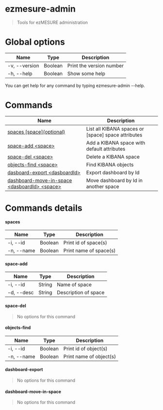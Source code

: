 # ezmesure-admin

> Tools for ezMESURE administration

# Global options
| Name | Type | Description |
| --- | --- | --- |
| -v, --version | Boolean | Print the version number |
| -h, --help | Boolean | Show some help |

You can get help for any command by typing ezmesure-admin <command> --help.

# Commands
| Name | Description |
| --- | --- |
| [spaces [space]\(optional)](#spaces) | List all KIBANA spaces or [space] space attributes |
| [space-add \<space>](#space-add) | Add a KIBANA space with default attributes |
| [space-del \<space>](#space-del) | Delete a KIBANA space |
| [objects-find \<space>](#objects-find) | Find KIBANA objects |
| [dasboard-export \<dasboardId>](#dasboard-export) | Export dashboard by Id |
| [dashboard-move-in-space \<dasboardId> \<space>](#dashboard-move-in-space) | Move dashboard by Id in another space |

# Commands details
#### spaces
| Name | Type | Description |
| --- | --- | --- |
| -i, --id | Boolean | Print id of space(s) |
| -n, --name | Boolean | Print name of space(s) |

#### space-add
| Name | Type | Description |
| --- | --- | --- |
| -i, --id | String | Name of space |
| -d, --desc | String | Description of space |

#### space-del
> No options for this command

#### objects-find
| Name | Type | Description |
| --- | --- | --- |
| -i, --id | Boolean | Print id of object(s) |
| -n, --name | Boolean | Print name of object(s) |

#### dashboard-export
> No options for this command

#### dashboard-move-in-space
> No options for this command
